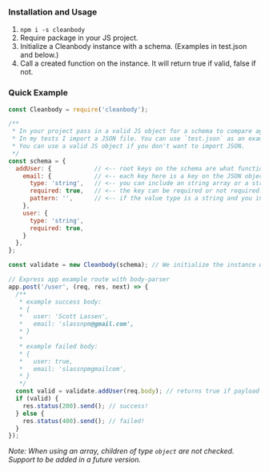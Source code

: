 ### Installation and Usage

1. `npm i -s cleanbody`
2. Require package in your JS project.
3. Initialize a Cleanbody instance with a schema. (Examples in test.json and below.)
4. Call a created function on the instance. It will return true if valid, false if not.

### Quick Example

```js
const Cleanbody = require('cleanbody');

/**
 * In your project pass in a valid JS object for a schema to compare against incoming payloads.
 * In my tests I import a JSON file. You can use `test.json` as an example for that.
 * You can use a valid JS object if you don't want to import JSON.
 */
const schema = {
  addUser: {            // <-- root keys on the schema are what functions you will call later. ex. validate.addUser()
    email: {            // <-- each key here is a key on the JSON object you are validating
      type: 'string',   // <-- you can include an string array or a string of what type(s) you allow for this value
      required: true,   // <-- the key can be required or not required. but if it is defined it must meet all criteria
      pattern: '',      // <-- if the value type is a string and you include a pattern in the schema it will validate it
    },
    user: {
      type: 'string',
      required: true,
    }
  },
};

const validate = new Cleanbody(schema); // We initialize the instance with a schema

// Express app example route with body-parser
app.post('/user', (req, res, next) => {
  /**
   * example success body:
   * {
   *   user: 'Scott Lassen',
   *   email: 'slassnpm@gmail.com',
   * }
   *
   * example failed body:
   * {
   *   user: true,
   *   email: 'slassnpmgmailcom',
   * }
   */
  const valid = validate.addUser(req.body); // returns true if payload is validated
  if (valid) {
    res.status(200).send(); // success!
  } else {
    res.status(400).send(); // failed!
  }
});
```

*Note: When using an array, children of type `object` are not checked. Support to be added in a future version.*
